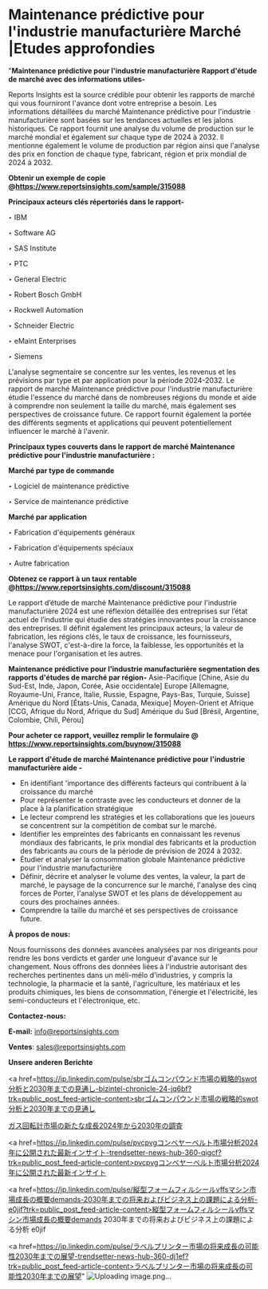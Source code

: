 # Maintenance prédictive pour l'industrie manufacturière Marché |Etudes approfondies

"<strong>Maintenance prédictive pour l'industrie manufacturière Rapport d'étude de marché avec des informations utiles-</strong>

Reports Insights est la source crédible pour obtenir les rapports de marché qui vous fourniront l'avance dont votre entreprise a besoin. Les informations détaillées du marché Maintenance prédictive pour l'industrie manufacturière sont basées sur les tendances actuelles et les jalons historiques. Ce rapport fournit une analyse du volume de production sur le marché mondial et également sur chaque type de 2024 à 2032. Il mentionne également le volume de production par région ainsi que l'analyse des prix en fonction de chaque type, fabricant, région et prix mondial de 2024 à 2032.

<strong><b>Obtenir un exemple de copie @</b></strong><a href=https://www.reportsinsights.com/sample/315088><strong><b>https://www.reportsinsights.com/sample/315088</b></strong></a>

<b>Principaux acteurs clés répertoriés dans le rapport-</b>

<b> </b>‣ IBM

‣ Software AG

‣ SAS Institute

‣ PTC

‣ General Electric

‣ Robert Bosch GmbH

‣ Rockwell Automation

‣ Schneider Electric

‣ eMaint Enterprises

‣ Siemens

L'analyse segmentaire se concentre sur les ventes, les revenus et les prévisions par type et par application pour la période 2024-2032. Le rapport de marché Maintenance prédictive pour l'industrie manufacturière étudie l'essence du marché dans de nombreuses régions du monde et aide à comprendre non seulement la taille du marché, mais également ses perspectives de croissance future. Ce rapport fournit également la portée des différents segments et applications qui peuvent potentiellement influencer le marché à l'avenir.

<strong>Principaux types couverts dans le rapport de marché Maintenance prédictive pour l'industrie manufacturière :</strong>

<strong>Marché par type de commande</strong>

‣ Logiciel de maintenance prédictive

‣ Service de maintenance prédictive

<strong>Marché par application</strong>

‣ Fabrication d'équipements généraux

‣ Fabrication d'équipements spéciaux

‣ Autre fabrication

<strong><b>Obtenez ce rapport à un taux rentable @</b></strong><a href=https://www.reportsinsights.com/discount/315088><strong><b>https://www.reportsinsights.com/discount/315088</b></strong></a>

Le rapport d’étude de marché Maintenance prédictive pour l'industrie manufacturière 2024 est une réflexion détaillée des entreprises sur l’état actuel de l’industrie qui étudie des stratégies innovantes pour la croissance des entreprises. Il définit également les principaux acteurs, la valeur de fabrication, les régions clés, le taux de croissance, les fournisseurs, l'analyse SWOT, c'est-à-dire la force, la faiblesse, les opportunités et la menace pour l'organisation et les autres.

<strong>Maintenance prédictive pour l'industrie manufacturière segmentation des rapports d'études de marché par région-</strong>
Asie-Pacifique [Chine, Asie du Sud-Est, Inde, Japon, Corée, Asie occidentale]
Europe [Allemagne, Royaume-Uni, France, Italie, Russie, Espagne, Pays-Bas, Turquie, Suisse]
Amérique du Nord [États-Unis, Canada, Mexique]
Moyen-Orient et Afrique [CCG, Afrique du Nord, Afrique du Sud]
Amérique du Sud [Brésil, Argentine, Colombie, Chili, Pérou]

<strong>Pour acheter ce rapport, veuillez remplir le formulaire @   <a href=https://www.reportsinsights.com/buynow/315088>https://www.reportsinsights.com/buynow/315088</a></strong>

<strong>Le rapport d'étude de marché Maintenance prédictive pour l'industrie manufacturière aide -</strong>
<ul>
  <li>En identifiant 'importance des différents facteurs qui contribuent à la croissance du marché</li>
  <li>Pour représenter le contraste avec les conducteurs et donner de la place à la planification stratégique</li>
  <li>Le lecteur comprend les stratégies et les collaborations que les joueurs se concentrent sur la compétition de combat sur le marché.</li>
  <li>Identifier les empreintes des fabricants en connaissant les revenus mondiaux des fabricants, le prix mondial des fabricants et la production des fabricants au cours de la période de prévision de 2024 à 2032.</li>
  <li>Étudier et analyser la consommation globale Maintenance prédictive pour l'industrie manufacturière</li>
  <li>Définir, décrire et analyser le volume des ventes, la valeur, la part de marché, le paysage de la concurrence sur le marché, l'analyse des cinq forces de Porter, l'analyse SWOT et les plans de développement au cours des prochaines années.</li>
  <li>Comprendre la taille du marché et ses perspectives de croissance future.</li>
</ul>
<strong>À propos de nous:</strong>

Nous fournissons des données avancées analysées par nos dirigeants pour rendre les bons verdicts et garder une longueur d'avance sur le changement. Nous offrons des données liées à l'industrie autorisant des recherches pertinentes dans un méli-mélo d'industries, y compris la technologie, la pharmacie et la santé, l'agriculture, les matériaux et les produits chimiques, les biens de consommation, l'énergie et l'électricité, les semi-conducteurs et l'électronique, etc.

<strong>Contactez-nous:</strong>

<strong>E-mail:</strong> <a href=mailto:info@reportsinsights.com>info@reportsinsights.com</a>

<strong>Ventes</strong>: <a href=mailto:sales@reportsinsights.com>sales@reportsinsights.com</a>

<strong>Unsere anderen Berichte</strong>

<a href=https://jp.linkedin.com/pulse/sbrゴムコンパウンド市場の戦略的swot分析と2030年までの見通し-bizintel-chronicle-24-jq6bf?trk=public_post_feed-article-content>sbrゴムコンパウンド市場の戦略的swot分析と2030年までの見通し</a>

<a href=https://www.linkedin.com/pulse/ガス回転計市場の新たな成長2024年から2030年の調査-reportsinsights-pvt-ltd-sazuf/>ガス回転計市場の新たな成長2024年から2030年の調査</a>

<a href=https://jp.linkedin.com/pulse/pvcpvgコンベヤーベルト市場分析2024年に公開された最新インサイト-trendsetter-news-hub-360-qigcf?trk=public_post_feed-article-content>pvcpvgコンベヤーベルト市場分析2024年に公開された最新インサイト</a>

<a href=https://jp.linkedin.com/pulse/縦型フォームフィルシールvffsマシン市場成長の概要demands-2030年までの将来およびビジネス上の課題による分析-e0jif?trk=public_post_feed-article-content>縦型フォームフィルシールvffsマシン市場成長の概要demands 2030年までの将来およびビジネス上の課題による分析 e0jif</a>

<a href=https://jp.linkedin.com/pulse/ラベルプリンター市場の将来成長の可能性2030年までの展望-trendsetter-news-hub-360-dj1ef?trk=public_post_feed-article-content>ラベルプリンター市場の将来成長の可能性2030年までの展望</a>"
![Uploading image.png…]()
